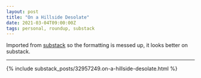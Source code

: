 ```yaml
---
layout: post
title: "On a Hillside Desolate"
date: 2021-03-04T09:00:00Z
tags: personal, roundup, substack
---
```


Imported from [substack](https://andriy.substack.com/p/on-a-hillside-desolate) so the formatting is messed up, it looks better on substack.

----------

{% include substack_posts/32957249.on-a-hillside-desolate.html %}


